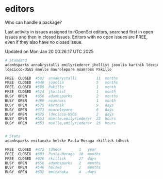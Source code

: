 # editors

Who can handle a package?

Last activity in issues assigned to rOpenSci editors, searched first in open
issues and then in closed issues. Editors with no open issues are FREE, even if
they also have no closed issue.


Updated on Mon Jan 20 00:26:17 UTC 2025

```bash
# Standard
adamhsparks annakrystalli emilyriederer jhollist jooolia karthik ldecicco
ldecicco-USGS maelle maurolepore noamross Pakillo

FREE  CLOSED  #502  annakrystalli         11  months
FREE  CLOSED  #648  jooolia               5   months
FREE  CLOSED  #599  Pakillo               1   month
FREE  CLOSED  #524  jhollist              1   month
BUSY  OPEN    #656  adamhsparks           2   months
BUSY  OPEN    #489  noamross              1   month
BUSY  OPEN    #575  karthik               9   days
BUSY  OPEN    #673  maurolepore           6   days
BUSY  OPEN    #675  ldecicco-USGS         2   days
BUSY  OPEN    #553  maelle,emilyriederer  23  hours
BUSY  OPEN    #553  maelle,emilyriederer  23  hours


# Stats
adamhsparks emitanaka helske Paula-Moraga rkillick tdhock

FREE  CLOSED  #475  tdhock        1   year
FREE  CLOSED  #603  Paula-Moraga  10  months
FREE  CLOSED  #626  rkillick      27  days
BUSY  OPEN    #656  adamhsparks   2   months
BUSY  OPEN    #546  helske        2   months
BUSY  OPEN    #632  emitanaka     4   days
```
